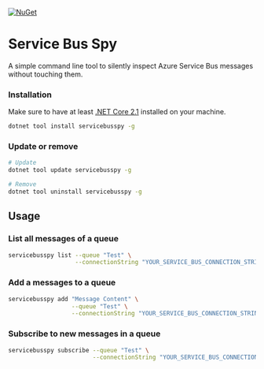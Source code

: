 [![NuGet](https://img.shields.io/nuget/vpre/servicebusspy.svg)](https://www.nuget.org/packages/ServiceBusSpy)

# Service Bus Spy

A simple command line tool to silently inspect Azure Service Bus messages without touching them.

### Installation

Make sure to have at least [.NET Core 2.1](https://dotnet.microsoft.com/download) installed on your machine.

```bash
dotnet tool install servicebusspy -g 
```

### Update or remove

```bash
# Update
dotnet tool update servicebusspy -g 

# Remove
dotnet tool uninstall servicebusspy -g
```

## Usage

### List all messages of a queue

```bash
servicebusspy list --queue "Test" \
                   --connectionString "YOUR_SERVICE_BUS_CONNECTION_STRING"
```


### Add a messages to a queue

```bash
servicebusspy add "Message Content" \
                  --queue "Test" \
                  --connectionString "YOUR_SERVICE_BUS_CONNECTION_STRING"
```

### Subscribe to new messages in a queue

```bash
servicebusspy subscribe --queue "Test" \
                        --connectionString "YOUR_SERVICE_BUS_CONNECTION_STRING"
```
